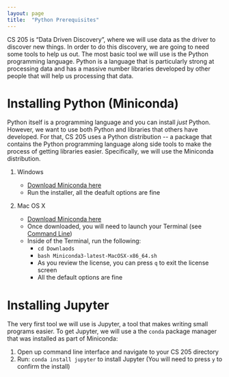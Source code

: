 ```yaml
---
layout: page
title:  "Python Prerequisites"
---
```



CS 205 is “Data Driven Discovery”, where we will use data as the driver to discover new things.
In order to do this discovery, we are going to need some tools to help us out.
The most basic tool we will use is the Python programming language.
Python is a language that is particularly strong at processing data and has a massive
number libraries developed by other people that will help us processing that data.


# Installing Python (Miniconda)

Python itself is a programming language and you can install *just* Python.
However, we want to use both Python and libraries that others have developed.
For that, CS 205 uses a Python distribution -- a package that contains the
Python programming language along side tools to make the process of getting
libraries easier.  Specifically, we will use the Miniconda distribution.

1. Windows
    - [Download Miniconda here](http://conda.pydata.org/miniconda.html)
    - Run the installer, all the deafult options are fine

2. Mac OS X
    - [Download Miniconda here](http://conda.pydata.org/miniconda.html)
    - Once downloaded, you will need to launch your Terminal
      (see [Command Line](command-line.html))
    - Inside of the Terminal, run the following:
        * `cd Downlaods`
        * `bash Miniconda3-latest-MacOSX-x86_64.sh`
        * As you review the license, you can press `q` to exit the license screen
        * All the default options are fine


# Installing Jupyter

The very first tool we will use is Jupyter,  a tool that makes writing small
programs easier.  To get Jupyter, we will use a the ``conda`` package manager
that was installed as part of Miniconda:

1. Open up command line interface and navigate to your CS 205 directory
2. Run: ``conda install jupyter`` to install Jupyter
   (You will need to press ``y`` to confirm the install)
